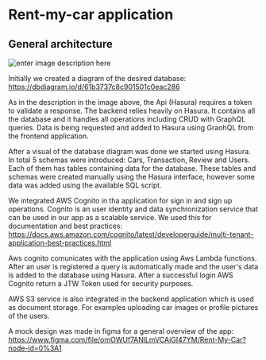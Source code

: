 ﻿# Rent-my-car application

## General architecture

![enter image description here](https://i.postimg.cc/N0T8jd2B/Untitled-Diagram-drawio.png)


Initially we created a diagram of the desired database: https://dbdiagram.io/d/61b3737c8c901501c0eac286

As in the description in the image above, the Api (Hasura) requires a token to validate a response. The backend relies heavily on Hasura. It contains all the database and it handles all operations including CRUD with GraphQL queries. Data is being requested and added to Hasura using GraohQL from the frontend application.

After a visual of the database diagram was done we started using Hasura. In total 5 schemas were introduced: Cars, Transaction, Review and Users. Each of them has tables containing data for the database. These tables and schemas were created manually using the Hasura interface, however some data was added using the available SQL script.  

We integrated AWS Cognito in tha application for sign in and sign up operations. Cognito is an user identity and data synchronization service that can be used in our app as a scalable service. We used this for documentation and best practices: https://docs.aws.amazon.com/cognito/latest/developerguide/multi-tenant-application-best-practices.html

Aws cognito comunicates with the application using Aws Lambda functions. After an user is registered a query is automatically made and the user's data is added to the database using Hasura. After a successful login AWS Cognito return a JTW Token used for security purposes. 

AWS S3 service is also integrated in the backend application which is used as document storage. For examples uploading car images or profile pictures of the users.

A mock design was made in figma for a general overview of the app: https://www.figma.com/file/omOWUf7ANlLmVCAiGI47YM/Rent-My-Car?node-id=0%3A1
